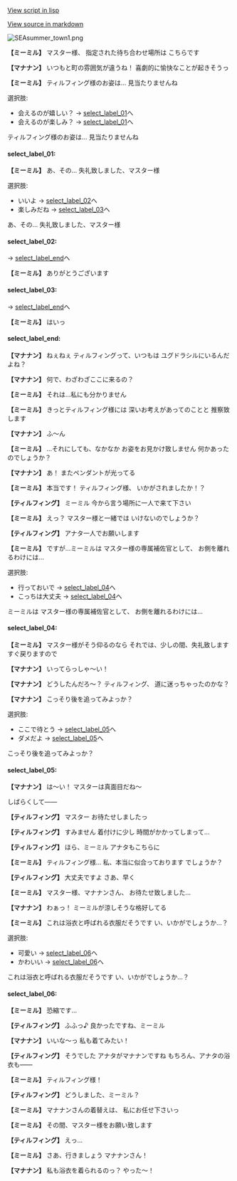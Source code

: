 [View script in lisp](../scripts/202207020.txt)

[View source in markdown](202207020.md)

![SEAsummer_town1.png](../images/backgrounds/SEAsummer_town1.png)

**【ミーミル】**
マスター様、
指定された待ち合わせ場所は
こちらです

**【マナナン】**
いつもと町の雰囲気が違うね！
喜劇的に愉快なことが起きそうっ

**【ミーミル】**
ティルフィング様のお姿は…
見当たりませんね

選択肢:
- 会えるのが嬉しい？ → [select_label_01](#select_label_01)へ
- 会えるのが楽しみ？ → [select_label_01](#select_label_01)へ

ティルフィング様のお姿は…
見当たりませんね

#### select_label_01:

**【ミーミル】**
あ、その…
失礼致しました、マスター様

選択肢:
- いいよ → [select_label_02](#select_label_02)へ
- 楽しみだね → [select_label_03](#select_label_03)へ

あ、その…
失礼致しました、マスター様

#### select_label_02:
 → [select_label_end](#select_label_end)へ

**【ミーミル】**
ありがとうございます

#### select_label_03:
 → [select_label_end](#select_label_end)へ

**【ミーミル】**
はいっ

#### select_label_end:

**【マナナン】**
ねぇねぇ
ティルフィングって、いつもは
ユグドラシルにいるんだよね？

**【マナナン】**
何で、わざわざここに来るの？

**【ミーミル】**
それは…私にも分かりません

**【ミーミル】**
きっとティルフィング様には
深いお考えがあってのことと
推察致します

**【マナナン】**
ふ～ん

**【ミーミル】**
…それにしても、なかなか
お姿をお見かけ致しません
何かあったのでしょうか？

**【マナナン】**
あ！
またペンダントが光ってる

**【ミーミル】**
本当です！
ティルフィング様、
いかがされましたか！？

**【ティルフィング】**
ミーミル
今から言う場所に一人で来て下さい

**【ミーミル】**
えっ？
マスター様と一緒では
いけないのでしょうか？

**【ティルフィング】**
アナタ一人でお願いします

**【ミーミル】**
ですが…ミーミルは
マスター様の専属補佐官として、
お側を離れるわけには…

選択肢:
- 行っておいで → [select_label_04](#select_label_04)へ
- こっちは大丈夫 → [select_label_04](#select_label_04)へ

ミーミルは
マスター様の専属補佐官として、
お側を離れるわけには…

#### select_label_04:

**【ミーミル】**
マスター様がそう仰るのなら
それでは、少しの間、失礼致します
すぐ戻りますので

**【マナナン】**
いってらっしゃ～い！

**【マナナン】**
どうしたんだろ～？
ティルフィング、
道に迷っちゃったのかな？

**【マナナン】**
こっそり後を追ってみよっか？

選択肢:
- ここで待とう → [select_label_05](#select_label_05)へ
- ダメだよ → [select_label_05](#select_label_05)へ

こっそり後を追ってみよっか？

#### select_label_05:

**【マナナン】**
は～い！
マスターは真面目だね～

しばらくして――

**【ティルフィング】**
マスター
お待たせしましたっ

**【ティルフィング】**
すみません
着付けに少し
時間がかかってしまって…

**【ティルフィング】**
ほら、ミーミル
アナタもこちらに

**【ミーミル】**
ティルフィング様…
私、本当に似合っております
でしょうか？

**【ティルフィング】**
大丈夫ですよ
さあ、早く

**【ミーミル】**
マスター様、マナナンさん、
お待たせ致しました…

**【マナナン】**
わぁっ！
ミーミルが涼しそうな格好してる

**【ミーミル】**
これは浴衣と呼ばれる衣服だそうです
い、いかがでしょうか…？

選択肢:
- 可愛い → [select_label_06](#select_label_06)へ
- かわいい → [select_label_06](#select_label_06)へ

これは浴衣と呼ばれる衣服だそうです
い、いかがでしょうか…？

#### select_label_06:

**【ミーミル】**
恐縮です…

**【ティルフィング】**
ふふっ♪
良かったですね、ミーミル

**【マナナン】**
いいな～っ
私も着てみたい！

**【ティルフィング】**
そうでした
アナタがマナナンですね
もちろん、アナタの浴衣も――

**【ミーミル】**
ティルフィング様！

**【ティルフィング】**
どうしました、ミーミル？

**【ミーミル】**
マナナンさんの着替えは、
私にお任せ下さいっ

**【ミーミル】**
その間、マスター様をお願い致します

**【ティルフィング】**
えっ…

**【ミーミル】**
さあ、行きましょう
マナナンさん！

**【マナナン】**
私も浴衣を着られるのっ？
やった～！
